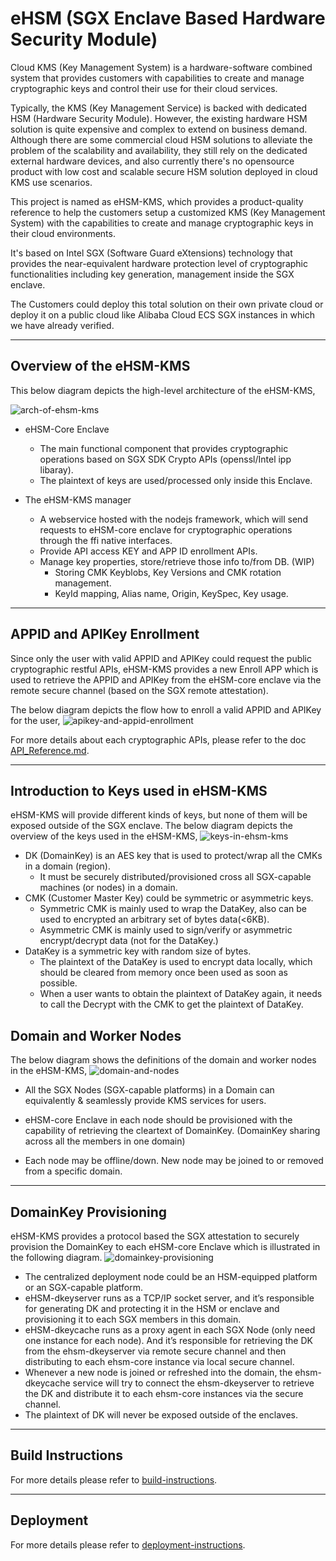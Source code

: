 # eHSM (SGX Enclave Based Hardware Security Module)

Cloud KMS (Key Management System) is a hardware-software combined system that provides customers with capabilities to create and manage cryptographic keys and control their use for their cloud services.

Typically, the KMS (Key Management Service) is backed with dedicated HSM (Hardware Security Module). However, the existing hardware HSM solution is quite expensive and complex to extend on business demand. Although there are some commercial cloud HSM solutions to alleviate the problem of the scalability and availability, they still rely on the dedicated external hardware devices, and also currently there's no opensource product with low cost and scalable secure HSM solution deployed in cloud KMS use scenarios.

This project is named as eHSM-KMS, which provides a product-quality reference to help the customers setup a customized KMS (Key Management System) with the capabilities to create and manage cryptographic keys in their cloud environments.

It's based on Intel SGX (Software Guard eXtensions) technology that provides the near-equivalent hardware protection level of cryptographic functionalities including key generation, management inside the SGX enclave.

The Customers could deploy this total solution on their own private cloud or deploy it on a public cloud like Alibaba Cloud ECS SGX instances in which we have already verified.

---

## Overview of the eHSM-KMS
This below diagram depicts the high-level architecture of the eHSM-KMS,

![arch-of-ehsm-kms](./img/arch-of-ehsm-kms.PNG)

- eHSM-Core Enclave
    - The main functional component that provides cryptographic operations based on SGX SDK Crypto APIs (openssl/Intel ipp libaray).
    - The plaintext of keys are used/processed only inside this Enclave.

- The eHSM-KMS manager
    - A webservice hosted with the nodejs framework, which will send requests to eHSM-core enclave for cryptographic operations through the ffi native interfaces.
    - Provide API access KEY and APP ID enrollment APIs.
    - Manage key properties, store/retrieve those info to/from DB. (WIP)
        - Storing CMK Keyblobs, Key Versions and CMK rotation management.
        - KeyId mapping, Alias name, Origin, KeySpec, Key usage.
---

## APPID and APIKey Enrollment
Since only the user with valid APPID and APIKey could request the public cryptographic restful APIs, eHSM-KMS provides a new Enroll APP which is used to retrieve the APPID and APIKey from the eHSM-core enclave via the remote secure channel (based on the SGX remote attestation).

The below diagram depicts the flow how to enroll a valid APPID and APIKey for the user,
![apikey-and-appid-enrollment](./img/apikey-and-appid-enrollment.PNG)

For more details about each cryptographic APIs, please refer to the doc [API_Reference.md](https://github.com/intel/ehsm/blob/5c91d6dc367040606cfe55fab9c3f553deeb7243/docs/API_Reference.md#ehsm-rest-api-reference).

---

## Introduction to Keys used in eHSM-KMS

eHSM-KMS will provide different kinds of keys, but none of them will be exposed outside of the SGX enclave.
The below diagram depicts the overview of the keys used in the eHSM-KMS,
![keys-in-ehsm-kms](./img/keys-in-ehsm-kms.PNG)

 - DK (DomainKey) is an AES key that is used to protect/wrap all the CMKs in a domain (region).
    - It must be securely distributed/provisioned cross all SGX-capable machines (or nodes) in a domain.
 - CMK (Customer Master Key) could be symmetric or asymmetric keys.
    - Symmetric CMK is mainly used to wrap the DataKey, also can be used to encrypted an arbitrary set of bytes data(<6KB).
    - Asymmetric CMK is mainly used to sign/verify or asymmetric encrypt/decrypt data (not for the DataKey.)
 - DataKey is a symmetric key with random size of bytes.
    - The plaintext of the DataKey is used to encrypt data locally, which should be cleared from memory once been used as soon as possible.
    - When a user wants to obtain the plaintext of DataKey again, it needs to call the Decrypt with the CMK to get the plaintext of DataKey.


## Domain and Worker Nodes
The below diagram shows the definitions of the domain and worker nodes in the eHSM-KMS,
    ![domain-and-nodes](./img/domain-and-nodes.PNG)

  - All the SGX Nodes (SGX-capable platforms) in a Domain can equivalently & seamlessly provide KMS services for users. 

  - eHSM-core Enclave in each node should be provisioned with the capability of retrieving the cleartext of DomainKey. (DomainKey sharing across all the members in one domain)
  - Each node may be offline/down. New node may be joined to or removed from a specific domain.

---

## DomainKey Provisioning
eHSM-KMS provides a protocol based the SGX attestation to securely provision the DomainKey to each eHSM-core Enclave which is illustrated in the following diagram.
![domainkey-provisioning](./img/domainkey-provisioning.PNG)

 - The centralized deployment node could be an HSM-equipped platform or an SGX-capable platform.
 - eHSM-dkeyserver runs as a TCP/IP socket server, and it’s responsible for generating DK and protecting it in the HSM or enclave and provisioning it to each SGX members in this domain.
 - eHSM-dkeycache runs as a proxy agent in each SGX Node (only need one instance for each node). And it’s responsible for retrieving the DK from the ehsm-dkeyserver via remote secure channel and then distributing to each ehsm-core instance via local secure channel.
 - Whenever a new node is joined or refreshed into the domain, the ehsm-dkeycache service will try to connect the ehsm-dkeyserver to retrieve the DK and distribute it to each ehsm-core instances via the secure channel.
 - The plaintext of DK will never be exposed outside of the enclaves.

---

## Build Instructions
For more details please refer to [build-instructions](https://github.com/intel/ehsm/blob/5c91d6dc367040606cfe55fab9c3f553deeb7243/docs/build-instructions.md#build-instructions).

---

## Deployment
For more details please refer to [deployment-instructions](https://github.com/intel/ehsm/blob/5c91d6dc367040606cfe55fab9c3f553deeb7243/docs/deployment-instructions.md#ehsm-kms-deployment-with-k8s).
